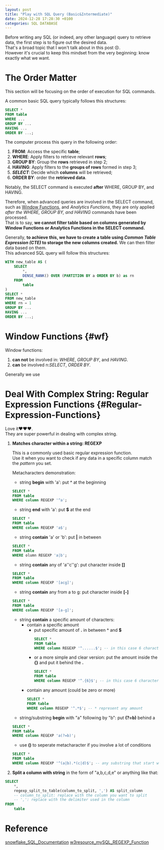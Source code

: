 ```yaml
---
layout: post
title: "Play with SQL Query (Basic&Intermediate)"
date: 2024-12-28 17:28:30 +0100
categories: SQL DATABASE
---
```


Before writing any SQL (or indeed, any other language) query to retrieve data, the first step is to figure out the desired data.   
That's a broad topic that I won't talk about in this post 😣.   
However it's crucial to keep this mindset from the very beginning: know exactly what we want.  
  
  
  
  
# **The Order Matter** 

This section will be focusing on the order of execution for SQL commands.   

A common basic SQL query typically follows this structures:
```SQL
SELECT *
FROM table
WHERE ...
GROUP BY ...
HAVING ...
ORDER BY ...;
```
  
The computer process this query in the following order:
1. **FROM**: Access the specific **table**;
2. **WHERE**: Apply filters to retrieve relevant **rows**;
3. **GROUP BY**: Group the **rows** retrieved in step 2;
4. **HAVING**: Apply filters to the **groups of rows** formed in step 3;
5. ***SELECT***: Decide which **columns** will be retrieved;
6. **ORDER BY**: order the **retrieved data**.

Notably, the SELECT command is executed **after** WHERE, GROUP BY, and HAVING.   
  
Therefore, when advanced queries are involved in the SELECT command, such as [Window Functions](#wf), and *Analytics Functions*, they are only applied *after the WHERE, GROUP BY, and HAVING* commands have been processed.   
That is to say, **we cannot filter table based on columns generated by Window Functions or Analytics Functions in the SELECT command.**

Generally, **to achieve this, we have to create a table using *Common Table Expression (CTE)* to storage the new columns created.** We can then filter data based on them.  
This advanced SQL query will follow this structures:
```SQL
WITH new_table AS (
    SELECT 
        *,
        DENSE_RANK() OVER (PARTITION BY a ORDER BY b) as rn
    FROM
        table
)
SELECT *
FROM new_table
WHERE rn = 1
GROUP BY ...
HAVING ...
ORDER BY ...;
```


# Window Functions {#wf}

Window functions:
1. **can not** be involved in: *WHERE*, *GROUP BY*, and *HAVING*.
2. **can** be involved n:*SELECT*, *ORDER BY*.

Generally  we use 





# **Deal With Complex String: Regular Expression Functions** {#Regular-Expression-Functions}

Love it♥️♥️♥️.  
They are super powerful in dealing with complex string. 

1. **Matches character within a string: REGEXP**

    This is a commonly used basic regular expression function.    
    Use it when you want to check if any data in a specific column match the *pattern* you set.

    Metacharacters demonstration:
    - string **begin** with 'a': put **^** at the beginning
    ```SQL
    SELECT *
    FROM table
    WHERE column REGEXP '^a';
    ```
    - string **end** with 'a': put **$** at the end
    ```SQL
    SELECT *
    FROM table
    WHERE column REGEXP 'a$';
    ```
    - string **contain** 'a' or 'b': put **|** in between
    ```SQL
    SELECT *
    FROM table
    WHERE olumn REGEXP 'a|b';
    ```
    - string **contain** any of 'a''c''g': put character inside **[]**
    ```SQL
    SELECT *
    FROM table
    WHERE column REGEXP '[acg]';
    ```
    - string **contain** any from a to g: put character inside **[-]**
    ```SQL
    SELECT *
    FROM table
    WHERE column REGEXP '[a-g]';
    ```
    - string **contain** a specific amount of characters: 
        - contain a specific amount
            - put specific amount of **.** in between **^** and **$**
                ```SQL
                SELECT *
                FROM table
                WHERE column REGEXP '^......$'; -- in this case 6 characters
                ```
            - or a more simple and clear version: put the amount inside the **{}** and put it behind the **.**
                ```SQL
                SELECT *
                FROM table
                WHERE column REGEXP '^.{6}$'; -- in this case 6 characters
                ```
        - contain any amount (could be zero or more)
            ```SQL
            SELECT *
            FROM table
            WHERE column REGEXP '^.*$'; -- * represent any amount
            ```
    - string/substring **begin** with "a" following by "b": put **(?=b)** behind a
    ```SQL
    SELECT *
    FROM table
    WHERE column REGEXP 'a(?=b)';
    ```
    - use **()** to seperate metacharacter if you involve a lot of conditions
    ```SQL
    SELECT *
    FROM table
    WHERE column REGEXP '^(a|b).*(c|d)$'; -- any substring that start with a or b, and end with c or d
    ```


2. **Split a column with string** in the form of "a,b,c,d,e" or anything like that:
```SQL
SELECT
    *,
    regexp_split_to_table(column_to_split, ',') AS split_column
    -- column_to_split: replace with the column you want to split
    -- ',': replace with the delimiter used in the column
FROM
    table
```











# **Reference**
[snowflake_SQL_Documentation](https://docs.snowflake.com/en/reference)
[w3resource_mySQL_REGEXP_Function](https://www.w3resource.com/mysql/string-functions/mysql-regexp-function.php)